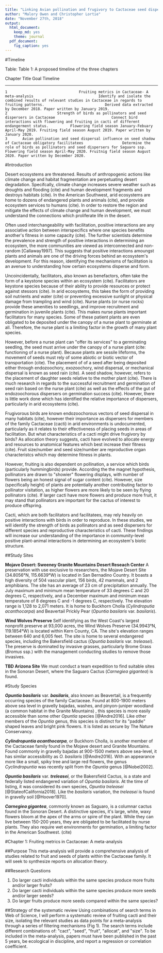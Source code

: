 ```yaml
---
title: "Linking Avian pollination and frugivory to Cactaceae seed dispersal and successful facilitation"
author: "Malory Owen and Christopher Lortie" 
date: "November 27th, 2018"
output:
  html_document:
    keep_md: yes
    theme: journal
  pdf_document:
    fig_caption: yes
---
```


#Timeline

Table: Table 1: A proposed timeline of the three chapters

 Chapter                                                  Title                                                                                                      Goal                                                                                                                Timeline                                                         
---------  ----------------------------------------------------------------------------------------------------  -------------------------------------------------------------------------------------------------------------  --------------------------------------------------------------------------------------------------------------------------
    1                                 Fruiting metrics in Cactaceae- A meta-analysis                              Identify and isolate the combined results of relevant studies in Cactaceae in regards to fruiting patterns.                            Derived data extracted by December 2018. Paper written by January 2019.                          
    2                       Strength of birds as pollinators and seed dispersers in Cactaceae                          Connect bird interactions with flowering and fruiting in cacti of different endangerment status.          Flowering field season January-Febuary April-May 2019. Fruiting field season August 2019. Paper written by January 2020. 
    3       Avian pollination and seed dispersal influence on seed shadow of Cactaceae obligatory facilitatees                  Determine the role of birds as pollinators and seed dispersers for Saguaro ssp.                         Flowering field season April-May 2020. Fruitnig field season August 2020. Paper written by December 2020.         

#Introduction

Desert ecosystems are threatened. Results of anthropogenic actions like climate change and habitat fragmentation are perpetuating desert degradation. Specifcally, climate change increases severe weather such as droughts and flooding (cite) and human development fragments and destroys habitats (cite). In the American Southwest, arid ecosystems are home to dozens of endangered plants and animals (cite), and provide ecosystem services to humans (cite). In order to restore the region and mitigate the effects of climate change and human development, we must understand the connections which proliferate life in the desert. 

Often used interchangeability with facilitation, positive interactions are any associative action between interspecifics where one species benefits another's fitness in some capacity (cite). The further scientists determine the prevalence and strength of positive interactions in determining an ecosystem, the more communities are viewed as interconnected and non-random [Callaway1997]. This suggests that positive interactions amoungst plants and animals are one of the driving forces behind an ecosystem's development. For this reason, identifying the mechanisms of facilitation is an avenue to understanding how certain ecosystems disperse and form. 

Uncoincidentally, facilitators, also known as benefactors, often take the form of a keystone species within an ecosystem (cite). Facilitators are keystone species because of their ability to provide resources or protect against stessors (cite). In arid ecosystems, this takes the form of providing soil nutrients and water (cite) or preventing excessive sunlight or physical damage from trampling and wind (cite). Nurse plants (or nurse rocks) provide these amenities to seedlings, and improve recruitment and germination in juvenile plants (cite). This makes nurse plants important facilitators for many species. Some of these patient plants are even obligated to be deposited under the canopy of a nurse plant to germinate at all. Therefore, the nurse plant is a limiting factor in the growth of many plant species. 

However, before a nurse plant can "offer its services" to a germinating seedling, the seed must arrive under the canopy of a nurse plant (cite: functioning of a nurse plant). Because plants are sessile lifeforms, the movement of seeds must rely of some abiotic or biotic vector of transportation (cite). The placement of of a seed after being deposited either through endozoochory, exozoochory, wind dispersal, or mechanical dispersal is known as seed rain (cite). A seed shadow, however, refers to the placement of daughter seeds relative to the mother plant (cite). There is much research in regards to the successful recruitment and germination of seed rain based on the nurse plant (cite) as well as the effects of the gut of endozoochorous dispersers on germination success (cite). However, there is little work done which has identified the relative importance of dispersers, particularly in arid ecosystems (cite). 

Frugivorous birds are known endozoochorous vectors of seed dispersal in many habitats (cite), however their importance as dispersers for members of the family Cactaceae (cacti) in arid environments is undocumented, particularly as it relates to their effectiveness of placing seeds in areas of facilitation. But what characteristics of a cacti might drive frugivory by birds? As allocation theory suggests, cacti have evolved to allocate energy and resources to anatomical features which best increase their fitness (cite). Fruit size/number and seed size/number are reproductive organ characteristcs which may determine fitness in plants. 

However, fruiting is also dependent on pollination, a service which birds (particularly hummingbirds) provide. According the the magnet hypothesis, pollinators are drawn to "showier" flowering displays, with number of flowers being an honest signal of sugar content (cite). However, size (specifically height) of plants are potentially another contributing factor to pollinator visitation, as higher flowers are more likely to be seen by flying pollinators (cite). If larger cacti have more flowers and produce more fruit, it may stand that pollinators are important for the cactus of interest to produce offspring. 

Cacti, which are both facilitators and facilitatees, may rely heavily on positive interactions with birds in order to reproduce. In these studies, we will identify the strength of birds as pollinators and as seed dispersers for different species and reproductive characteristics of cacti. These findings will increase our understanding of the importance in community-level positive plant-animal interactions in determining an ecosystem's biotic structure. 

##Study Sites

**Mojave Desert: Sweeney Granite Mountains Desert Reseach Center**
A preservation with use exclusive to researchers, the Mojave Desert Site (34.8056°N, 115.6639°W) is located in San Bernadino Country. It boasts a high diversity of 504 vascular plant, 156 birds, 42 mammals, and 2 amphibians. The site has an average of 23 cm of precipitation annually. The July maximum and minimum mean temperature of 33 degrees C and 20 degrees C, respectively, and a December maximum and minimum mean temperature of 8 degrees C and -1 degrees C, respectively. The elevation range is 1,128 to 2,071 meters. It is home to Buckhorn Cholla (*Cylindroputia acanthocarpa*) and Beavertail Prickly Pear (*Opuntia basilaris* var. *basilaris*). 

**Wind Wolves Preserve**
Self identifying as the West Coast's largest nonprofit preserve at 93,000 acres, the Wind Wolves Preserve (34.9943°N, 119.1854°W) is located within Kern County,  CA. The site's elevation ranges between 640 and 6,005 feet. The site is home to several endangered species, including the Bakersfield cactus (*Opuntia basilaris* var. *treleasei*). The preserve is dominated by invasive grasses, particularly Brome Grass (*Bromus* ssp.) with the management conducting studies to remove those invasives. 

**TBD Arizona Site**
We must conduct a team expedition to find suitable sites in the Sonoran Desert, where the Saguaro Cactus (*Carnegiea gigantea*) is found. 

#Study Species

_**Opuntia basilaris**_ var. _**basilaris**_, also known as Beavertail, is a frequently occurring species of the family Cactaceae. Found at 800-1900 meters above sea level in gravelly bajadas, washes, and pinyon-juniper woodland (a common habitat in the Granite Mountains) , this species is more easily accessible than some other *Opuntia* species [@Andre2016]. Like other members of the *Opuntia* genus, this species is distinct for its "paddle" shaped leaves and bright pink flowers. It is listed as secure by The Nature Conservancy.  

_**Cylindropuntia acanthocarpa**_, or Buckhorn Cholla, is another member of the Cactaceae family found in the Mojave desert and Granite Mountains. Found commonly in gravelly bajadas at 900-1500 meters above sea-level, it has similar accessibility as *O. basilaris* [@Andre2016]. With an appearance more like a small, spiky tree and large red flowers, the genus *Cyclindropuntia* was recently split from the *Opuntia* genus [@Nobel2002].

_**Opuntia basilaris**_ var. _**treleasei**_, or the Bakersfield Cactus, is a state and federally listed endangered variation of *Opuntia basilaris*. At the time of listing, it was considered its own species, *Opuntia treleasei* [@StateofCalifornia2018]. Like the *basilaris* variation, the *treleasei* is found in gravelly soil [@Hoover1970]. 

_**Carnegiea gigantea**_, commonly known as Saguaro, is a columnar cactus found in the Sonoran Desert. A distinctive species, it's large, white, waxy flowers bloom at the apex of the arms or spire of the plant. While they can live between 150-200 years, they are obligated to be facilitated by nurse plants. They also require wet environments for germination, a limiting factor in the American Southwest. (cite)


#Chapter 1: Fruiting metrics in Cactaceae: A meta-analysis

##Purpose
This meta-analysis will provide a comprehensive analysis of studies related to fruit and seeds of plants within the Cactaceae family. It will seek to synthesize reports on allocation theory. 

##Research Questions
1) Do larger cacti individuals within the same species produce more fruits and/or larger fruits?
2) Do larger cacti individuals within the same species produce more seeds and/or larger seeds?
3) Do larger fruits produce more seeds compared within the same species?

##Strategy of the systematic review
Using combinations of search terms in Web of Science, I will perform a systematic review of fruiting cacti and their size, isolating the relevant studies as data points for a meta-analysis through a series of filtering mechanisms (Fig 1). The search terms include different combinations of: "cact", "seed", "fruit", "allocat", and "size". To be included in the meta-analysis, papers must have been published in the past 5 years, be ecological in discipline, and report a regression or correlation coefficient. 

<!--html_preserve--><div id="htmlwidget-a8d99e1b68ad51534198" style="width:800px;height:800px;" class="grViz html-widget"></div>
<script type="application/json" data-for="htmlwidget-a8d99e1b68ad51534198">{"x":{"diagram":"digraph prisma {\n    node [shape=\"box\"];\n    graph [splines=ortho, nodesep=1, dpi = 72]\n    a -> nodups;\n    b -> nodups;\n    a [label=\"Records identified through\ndatabase searching\n(n = 0)\"];\n    b [label=\"Additional records identified\nthrough other sources\n(n = 0)\"]\n    nodups -> {incex; dups};\n       nodups [label=\"Records after duplicates removed\n(n = 0)\"];\n       dups [label=\"Duplicates excluded\n(n = 0)\"]; {rank=same; nodups dups}\n    incex -> {ex; ft}\n    incex [label=\"Records screened\n(n = 0)\"];\n    ex [label=\"Records excluded\n(n = 0)\"];\n    {rank=same; incex ex}\n    ft -> {qual; ftex};\n    ft [label=\"Full-text articles assessed\nfor eligibility\n(n = 0)\"];\n    {rank=same; ft ftex}\n    ftex [label=\"Full-text articles excluded,\nwith reasons\n(n = 0)\"];\n    qual -> quant\n    qual [label=\"Studies included in qualitative synthesis\n(n = 0)\"];\n    quant [label=\"Studies included in\nquantitative synthesis\n(meta-analysis)\n(n = 0)\"];\n  }","config":{"engine":"dot","options":null}},"evals":[],"jsHooks":[]}</script><!--/html_preserve-->
Fig 1: A PRIMSA statment identifying the workflow completed to date for the systematic review of papers to be included in the meta-analysis [@Moher2009].

##Progress to date
At this time, XX papers have been reviewed, with XX papers identified as fitting requirements prefaced above. Next steps include compiling the data points (regression and correlation coefficients), and summarize the pooled results of the relevant papers. 

#Chapter 2: Strength of birds as pollinators and seed dispersers in Cactaceae

##Purpose
This chapter will test the strength of pollinating/frugivorous bird interactions to observed and experimentally manipulated characteristics with and between 3 cacti species. 

##Research Questions
1. Is cactus size an indicator for fruit mass/abundance? For flower abundance? 
2. Is there a positive relationship between number of seeds per fruit and fruit size in the cacti of interest? 
3. Are frugivorous birds stronger disperers for larger cacti? 
4. Are pollinating birds (hummingbirds) optimally foraging at larger cacti?

##Hypotheses and Predictions
1. Cacti size and flower, fruit, and seed production are positively related. 
Predictions:
  + Larger cacti will produce more flowers, fruits, and seeds, as well as more massive fruits and seeds. 
  + This will be true within species, but not between species.
2. Fruit mass and seed abundance are positively related.
  + Larger individual fruits will have more seeds than smaller fruits.
3. Frugivorous and pollinating birds optimally forage at cacti.
Predictions:
  + Birds will more frequently pollinate larger cacti, which have more flowers.
  + Birds will more frequently eat fruit at larger cacti, which have larger/more fruits.

##Treatments
* **Mesohabitat**: Open/Cactus
  + *Open is the control for cactus presense*
* **Species of cactus**: *Opuntia basilaris* var. *basilaris*, *Opuntia basiliaris* var. *treleasei*, or *Cylindropuntia anthrocarpa*
* **Size of cactus individual**: Large, medium, small
* **Percentage of flower/fruit on cactus**: 0%, 50%, 100% 
  + *0% fruit on cactus is the negative control, 100% fruit on cactus is positive control for fruit abundance*

##Response variables
* Mass of individual fruits
* Mass of individual seeds
* Number of fruits per cactus
* Number of seeds per fruit
* Species richness and diversity per cactus 
* Proportion of frugivous birds present relative to non frugivorous birds

##Methods and Experimental Design

###Site specific metrics
For one week (4 days at the Mojave, 2 days at Wind Wolves), I will complete a preliminary field season where I measure the size of each cactus (x, y, and z dimensions of the cactus) and count its branches. I will do this for 100 individuals of each study species. I will also perform a density survey of cactus species. To do this, I will randomly choose one spot within my study site, and create a 100m transect starting from that point in a random direct. Every 5m, I will record the distance to the nearest cactus of each species. I will repeat this transect 6 times total, 10m a part for each "starting" point of the transect. This week will only be to collect data to ensure my sample size and timeframe is reasonable, so that I have ample time to redesign any issues in my methods. 

In addition to surveying cactus density and diversity, we will also be conducting density and diversity surveys of birds at the site. While walking 1km transects, we will record the presense and transect meter for all birds seen or heard, and identify them to the best of our ability. Doing this once every 7 days, this will give us a better idea of the total bird diversity/density of the site.

###Flowering Experiment
Pending the exploratory week, we will return in April/May during the flowering season to observe pollinating birds interactions with cacti. The cacti will have different levels of manipulated "showiness" (percent of flowers) at differnt sized cacti. First, we will choose 270 cacti (10 replicates of each combination of species, size, and percent flower), and remove 0%, 50%, and 100% of flower buds from 10 individuals of each size class and species. 

While the flowering season for our study cacti is in May, the cactus individual itself only blooms for 1-2 days throughout the season. Additionally, we are most interested in hummingbirds as pollinators, which are nearly impossible to document on camera traps and difficult to identify by eye (especially female/juveniles). Because of these constraints, we will primarily rely on focal observations aided by a 200-500mm digital camera. We will do 1 hour observations in mornings or evenings at each combination of variables 4 times (36 hours of observations).

We will also deploy 18 unidirectional audio recorders at 9 sites (2 recorders per site), with one recorder facing the cactus and one facing an open area in the opposite direction. The recorders will be 5m from the cactus of interest, and the open site will have no cacti within 5m of the recorded direction. 

###Fruiting Experiment
Next, in August, we will begin the fruiting observation and experiment--it will be nearly identical to the flowering experiment, but with some added components. Each combination of variables (species, size, and fruit percent) will again have 10 replicates, meaning 270 cacti will be a part of the study. We will remove 0%, 50%, and 100% of fruits from small, medium, and large cacti for all three species. We will immediately place each cactus's fruit in a sealed ziplock bag to prevent dessication while in the field. Post collection, we will weigh the fruits and seive the seeds for weighing and counting. 

We will place two camera traps at 1 sample cactus which contains all combinations of cactus treatments, one facing the cactus and one facing the open (18 total cameras). We will leave this camera to record movement for 5 days taking still images. After 5 days, we will randomly choose a new cactus/open site for each treatment combination to place camera traps at. Open spaces will be at least 1m distance from the corresponding cactus to avoid spatial autocorrelation (cite). We will replicate this process 5 times, over 25 days. Because camera traps may be unreliable recorders of bird abundance, we will also replicate this process with sound recorders placed under the cactus's canopy, and a corresponding recorder placed where there are no cacti (is this a pairing issue? hmm). Sound recorders have been shown to be a more reliable measurement of bird presense than walking transects, and are more time and cost effective (cite). 

In addition to passive monitoring, we wil also perform focal observations, equipped with 200-500mm digital cameras. We will be at least 10 meters from the cactus, so as not to impact bird abundance. These focal observations will last for 1 hour in mornings or evenings, and be performed 4 times at each combination of treatments (36 total hours of focal observation). We will record each bird individual's species and behavior (using an ethogram). Should there be more than one individual present, we will record the visiting species, but continue behavior observation for the first arrival birds (for up to 10 minutes, although this time limit is unlikely). 

We will give seeds taken from *Opuntia basilaris* var. *treleasei* to the management at the Wind Wolves Preserve, should they desire to use these seeds in restoration projects (as they do with many native species at the site). I will have a team of 4-6 undergraduate assistants to help me, particularly with fruit collection and focal observations.

##Paired Flower and Fruit Observations
Because the manipulated flowering and fruiting cacti will not be paired, we will also perform a paired observational study. To link flowering number to fruiting number, we will find 20 individuals of each species in flowering season, and count the number of flowers/buds, determine the branching pattern, and measure their volume (x, y, z axis). We will also measure the sugar content of the nectar for each plant. These cacti will be geographically logged, and revisited in the fruiting season. In August, we will similarly collect and count the number of fruit. These data will allow us to compare flowering patterns with fruiting patterns in paired individuals across species. 

#Chapter 3: Avian pollination and seed dispersal influence on seed shadow of Cactaceae obligatory facilitatees

##Purpose
This chapter will test the importance of birds as seed dispersers for cacti which are, at differnt life stages, beneficiaries and benefactors of nurse plants and animals respectively. Specifically, the Saguaro cactus. This chapter has nearly the same methods as Chapter 2, except an additional step to link birds to saguaro facilitators.

##Research Questions
1. Does flower number predict fruit number?
2. Do larger cacti produce more flowers/fruits, or higher mass fruits than smaller cacti?
3. Do larger fruits produce more seeds, or higher mass seeds than smaller fruits?
4. Are frugivorous birds more frequent at for larger cacti?
5. Are pollinating birds (hummingbirds) optimally foraging at larger cacti?
6. Do birds produce seed rain in favorable habitats for germinating seedlings (under a nurse shrub canopy)?

##Hypotheses
1. Cacti size and flower, fruit, and seed production are positively related. 
Predictions:
  + Larger cacti will produce more flowers, fruits, and seeds, as well as more massive fruits and seeds. 
2. Bird frugivory and pollination optimally forage at cacti.
Predictions:
  + Birds will more frequently pollinate larger cacti, which have more flowers.
  + Birds will more frequently eat fruit at larger cacti, which have larger/more fruits.
3. Frugivorous birds are perching in spaces for depositing seed rain in optimal germination habitats (under nurse plant shrubs).
Predictions:
  + Frugivorous birds will be found more often perching above nurse plant canopies than in open areas. 

##Treatments
* **Mesohabitat**: Open/Cactus
  + *Open is the control for cactus presense.*
* **Mesohabitat**: Open/Nurse Shrub
  + *Open is the control for nurse shrub presense.*
* **Size of cactus individual**: Large, medium, small
* **Percentage of fruit on cactus**: 0%, 50%, 100% 
  + *0% fruit on cactus is the negative control, 100% fruit on cactus is positive control for fruit abundance*

##Response variables
* Mass of individual fruits
* Mass of individual seeds
* Number of flowers per cactus
* Number of fruits per cactus
* Number of seeds per fruit
* Species richness and diversity per cactus/shrub
  + during both flowering and fruiting season
* Proportion of frugivorous birds present relative to other species per cactus
  + during both flowering and fruiting season
* Species richness and diversity per nurse shrub
* Proportion of frugivorous birds present relative to other species per nurse shrub

##Methods
All methods in regards to density, flowering, fruiting, and seed manipulations/measurements will be the same as in Chapter 2. Additionally, the methods to monitor bird species will also remain the same (camera trapping, audio recording, focal observations, and walking surveys). 

What will differ, however, is an additional component where we explore the saguaro's need to germinate under a nurse plant's canopy (cite). To do this, we will randomly select 100 shrub individuals, and count the number of Saguaro juveniles having germinated under the shrub canopy. We will then measure 100 paired open spaces 5m from a measured shrub. To determine bird abundance at these two sites, we will place 2 camera traps at 20 of the shrub/open sites (one camera facing the shrub, one facing the open), and 2 unidirectional audio recorders, one facing the shrub and one facing the open. We will only perform this protocol during the fruiting season.  

#Future Work 
This study opens up at least two side projects, potentially to be conducted by an undergraduate research assistant. One would be linking bird frugivory to seed shadow using seed trays placed under different mesohabitats. For example, the trays could be placed under nurse shrubs, cacti, and open spaces. This would help complete the circle of my thesis chapters. Additionally, by collecting fruit and seed samples, a collaborator could identify nutrition offered to bird species by facilitating cactus species. This would offer a better understanding of the importance of these cactus species to the community structure.

#References:

